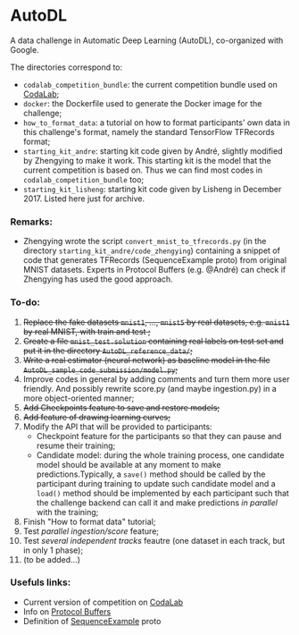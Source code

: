 # AutoDL
A data challenge in Automatic Deep Learning (AutoDL), co-organized with Google.


The directories correspond to:
- `codalab_competition_bundle`: the current competition bundle used on [CodaLab](http://35.193.242.121/competitions/8);
- `docker`: the Dockerfile used to generate the Docker image for the challenge;
- `how_to_format_data`: a tutorial on how to format participants' own data in this challenge's format, namely the standard TensorFlow TFRecords format;
- `starting_kit_andre`: starting kit code given by André, slightly modified by Zhengying to make it work. This starting kit is the model that the current competition is based on. Thus we can find most codes in `codalab_competition_bundle` too;
- `starting_kit_lisheng`: starting kit code given by Lisheng in December 2017. Listed here just for archive.

### Remarks:
- Zhengying wrote the script `convert_mnist_to_tfrecords.py` (in the directory `starting_kit_andre/code_zhengying`) containing a snippet of code that generates TFRecords (SequenceExample proto) from original MNIST datasets. Experts in Protocol Buffers (e.g. @André) can check if Zhengying has used the good approach.

### To-do:
1. <s> Replace the fake datasets `mnist1`, ..., `mnist5` by real datasets, e.g. `mnist1` by real MNIST, with train and test ; </s>
2. <s> Create a file `mnist_test.solution` containing real labels on test set and put it in the directory `AutoDL_reference_data/`;</s>
3. <s> Write a real estimator (neural network) as baseline model in the file `AutoDL_sample_code_submission/model.py`;</s>
4. Improve codes in general by adding comments and turn them more user friendly. And possibly rewrite score.py (and maybe ingestion.py) in a more object-oriented manner;
5. <s> Add Checkpoints feature to save and restore models;</s>
6. <s> Add feature of drawing learning curves;</s>
7. Modify the API that will be provided to participants: 
    - Checkpoint feature for the participants so that they can pause and resume their training;
    - Candidate model: during the whole training process, one candidate model should be available at any moment to make predictions.Typically, a `save()` method should be called by the participant during training to update such candidate model and a `load()` method should be implemented by each participant such that the challenge backend can call it and make predictions *in parallel* with the training;
8. Finish "How to format data" tutorial;
9. Test *parallel ingestion/score* feature;
10. Test *several independent tracks* feautre (one dataset in each track, but in only 1 phase);
11. (to be added...)


### Usefuls links:
- Current version of competition on [CodaLab](http://35.193.242.121/competitions/8)
- Info on [Protocol Buffers](https://developers.google.com/protocol-buffers/)
- Definition of [SequenceExample](https://github.com/tensorflow/tensorflow/blob/r1.7/tensorflow/core/example/example.proto) proto
